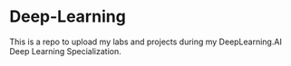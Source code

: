 # Deep-Learning
This is a repo to upload my labs and projects during my DeepLearning.AI Deep Learning Specialization.

<div data-iframe-width="150" data-iframe-height="270" data-share-badge-id="a7b67945-6131-45cf-b952-72a0e62e4b4e" data-share-badge-host="https://www.credly.com"></div><script type="text/javascript" async src="//cdn.credly.com/assets/utilities/embed.js"></script>
